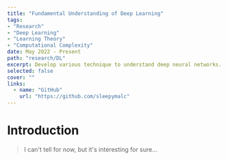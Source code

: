 ```yaml
---
title: "Fundamental Understanding of Deep Learning"
tags:
- "Research"
- "Deep Learning"
- "Learning Theory"
- "Computational Complexity"
date: May 2022 - Present
path: "research/DL"
excerpt: Develop various technique to understand deep neural networks.
selected: false
cover: ""
links:
  - name: "GitHub"
    url: "https://github.com/sleepymalc"
---
```


# Introduction

> I can't tell for now, but it's interesting for sure...

